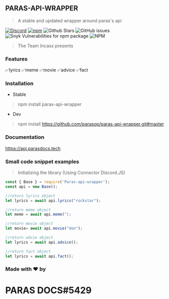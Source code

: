 ## PARAS-API-WRAPPER

> A stable and updated wrapper around paras's api

[![Discord](https://img.shields.io/discord/423116740810244097?style=flat-square)](https://discord.gg/Zmmc47Nrh8)
[![npm](https://img.shields.io/npm/v/shoukaku?style=flat-square)](https://www.npmjs.com/package/paras-api-wrapper)
![Github Stars](https://img.shields.io/github/stars/parasop/paras-api-wrapper?style=flat-square)
![GitHub issues](https://img.shields.io/github/issues-raw/paras/paras-api-wrapper?style=flat-square)
![Snyk Vulnerabilities for npm package](https://img.shields.io/snyk/vulnerabilities/npm/paras-api-wrapper?style=flat-square) 
![NPM](https://img.shields.io/npm/l/paras-api-wrapper?style=flat-square)



> The Team Incasx presents
### Features

✅lyrics
✅meme
✅movie
✅advice
✅fact

### Installation
* Stable

> npm install paras-api-wrapper

* Dev
> npm install https://github.com/parasop/paras-api-wrapper.git#master

### Documentation

https://api.parasdocs.tech

### Small code snippet examples
> Initializing the library (Using Connector Discord.JS)
```js
const { Base } = require('Paras-api-wrapper');
const api = new Base();

//return lyrics object
let lyrics = await api.lyrics("rockstar");

//return meme object
let meme = await api.meme(");

//return movie object
let movie= await api.movie("don");

//return advie object
let lyrics = await api.advice();

//return fact object
let lyrics = await api.fact();

```


### Made with ❤ by
#  PARAS  DOCS#5429
